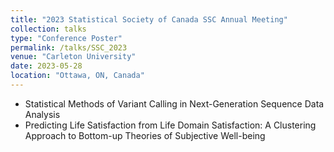 ```yaml
---
title: "2023 Statistical Society of Canada SSC Annual Meeting"
collection: talks
type: "Conference Poster"
permalink: /talks/SSC_2023
venue: "Carleton University"
date: 2023-05-28
location: "Ottawa, ON, Canada"
---
```


- Statistical Methods of Variant Calling in Next-Generation Sequence Data Analysis
- Predicting Life Satisfaction from Life Domain Satisfaction: A Clustering Approach to Bottom-up Theories of Subjective Well-being
